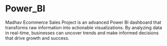 # Power_BI
Madhav Ecommerce Sales Project is an advanced Power BI dashboard that transforms raw information into actionable visualizations. By analyzing data in real-time, businesses can uncover trends and make informed decisions that drive growth and success.
